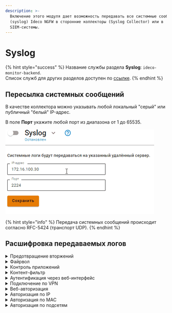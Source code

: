 ```yaml
---
description: >-
  Включение этого модуля дает возможность передавать все системные сообщения
  (syslog) Ideco NGFW в сторонние коллекторы (Syslog Collector) или в
  SIEM-системы.
---
```


# Syslog

{% hint style="success" %}
Название службы раздела **Syslog**: `ideco-monitor-backend`. \
Список служб для других разделов доступен по [ссылке](/settings/server-management/terminal.md).
{% endhint %}

## Пересылка системных сообщений

В качестве коллектора можно указывать любой локальный "серый" или публичный "белый" IP-адрес.

В поле **Порт** укажите любой порт из диапазона от 1 до 65535.

![](/.gitbook/assets/syslog.gif)

{% hint style="info" %}
Передача системных сообщений происходит согласно RFC-5424 (транспорт UDP).
{% endhint %}

## Расшифровка передаваемых логов

<details>

<summary>Предотвращение вторжений</summary>

{% code overflow="wrap" %}
```
192.168.100.2	Dec 14 15:48:38		daemon	warning		timestamp:2022-12-14 10:48:34.808465+00:00,flow_id:1189034483406353,in_iface:seq:Leth1:3:m,sensor_name:suricata_debug,event_type:alert,src_ip:192.168.100.11,src_port:61790,src_country:,src_country_code:,src_session_uuid:7100d1c8-017f-4cbf-8b78-482839300211,src_user_id:2,src_user_name:a.istomina,dest_ip:192.168.100.2,dest_port:53,dest_country:,dest_country_code:,dest_session_uuid:,dest_user_id:-1,dest_user_name:,proto:UDP,alert.signature_id:1003892,alert.signature:Windows Telemetry,alert.category:Telemetry Windows,alert.severity:3,alert.gid:1,alert.action:blocked,http.hostname:,http.url:,http.http_user_agent:,flow.pkts_toserver:1,flow.pkts_toclient:0,flow.bytes_toserver:73,flow.bytes_toclient:0,flow.start:2022-12-14 10:48:34.808465+00:00,flow.end:2022-12-14 10:48:35.580143+00:00,flow.age:0,flow.state:,flow.reason:,flow.alerted:0,tcp.tcp_flags:,tcp.tcp_flags_ts:,tcp.tcp_flags_tc:,tcp.cwr:0,tcp.ecn:0,tcp.urg:0,tcp.ack:0,tcp.psh:0,tcp.rst:0,tcp.syn:0,tcp.fin:0,tcp.state:
```
{% endcode %}

где:
* **192.168.100.2** - ip-адрес NGFW отправителя;
* **Dec 14 15:48:38** - время получения события по Syslog;	
* **timestamp:** 2022-12-14 10:48:34.808465+00:00 - время события в системе предотвращения вторжений, может не совпадать с временем получения события по Syslog;
* **flow_id:** 1189034483406353 - внутренний идентификатор системы предотвращения вторжений flow (сессии);
* **in_iface:** seq:Leth1:3:m - содержит идентификатор входящего интерфейса;
* **sensor_name:** suricata_debug - имя экземпляра системы предотвращения вторжений;
* **event_type:** alert - тип события;
* **src_ip:** 192.168.100.11 - IP-адрес источника;
* **src_port:** 61790 - порт источника;
* **src_country:** - название местоположения источника;
* **src_country_code:** - ISO-код страны источника;
* **src_session_uuid:** 7100d1c8-017f-4cbf-8b78-482839300211 - внутренний идентификатор сессии Ideco NGFW источника;
* **src_user_id:** 2 - идентификатор пользователя источника;
* **src_user_name:** a.istomina- имя пользователя источника;
* **dest_ip:** 192.168.100.2 - IP-адрес назначения;
* **dest_port:** 53 - порт назначения;
* **dest_country:** - название местоположения назначения;
* **dest_country_code:** - ISO-код страны назначения;
* **dest_session_uuid:** - внутренний идентификатор сессии Ideco NGFW назначения;
* **dest_user_id:** -1 - идентификатор пользователя назначения;
* **dest_user_name:** - имя пользователя назначения;
* **proto:** UDP - протокол;
* **alert.signature_id:** 1003892 - ID правила системы предотвращения вторжений;
* **alert.signature:** Windows Telemetry - сообщение из сработавшего правила;
* **alert.category:** Telemetry Windows - описание колонки в веб-интерфейсе События безопасности; \
  Соответствие *alert.category:* -> *alert.signature* описаны в [файле](https://static.ideco.ru/static/alert.category%20-%20alert.signature.pdf).
* **alert.severity:** 3 - уровень угрозы, может принимать значения 1, 2, 3 и 256, где 1 - самый высокий уровень угрозы;


Служебные поля результата анализа HTTP-трафика. Заполняются, если в процессе анализа трафика был определен HTTP-протокол:
* **http.hostname:** - идентификатор хоста;
* **http.url:** - url, на который велось обращение;
* **http.http_user_agent:** - информация, идентифицирующая HTTP-клиента.
  
Служебные поля flow (сессии):

* **flow.pkts_toserver** :1 - количество пакетов, переданное от клиента к серверу;
* **flow.pkts_toclient:** 0 - количество пакетов, переданное от сервера к клиенту;
* **flow.bytes_toserver:** 73 - количество байт, переданное от клиента к серверу;
* **flow.bytes_toclient:** 0 - количество байт, переданное от сервера к клиенту;
* **flow.start:** 2022-12-14 10:48:34.808465+00:00 - начало;
* **flow.end:** 2022-12-14 10:48:35.580143+00:00 - окончание;
* **flow.age:** 0 - возраст;
* **flow.state:** - текущее состояние;
* **flow.reason:** - запущена ли IPsec в режиме отладки;
* **flow.alerted:** 0 - сгенерировался ли поток alert;

Состояние флага [TCP flow(сессии)](https://ru.wikipedia.org/wiki/Transmission_Control_Protocol#%D0%A4%D0%BB%D0%B0%D0%B3%D0%B8_(%D1%83%D0%BF%D1%80%D0%B0%D0%B2%D0%BB%D1%8F%D1%8E%D1%89%D0%B8%D0%B5_%D0%B1%D0%B8%D1%82%D1%8B)): 

* **tcp.tcp_flags:** - значение поля flags в заголовке TCP;
* **tcp.tcp_flags_ts:** -  [timestamp флаги](https://www.atraining.ru/windows-network-tuning/#:~:text=TCP%20Timestamps%20–%20базовая%20низкоуровневая,не%20может%20высчитать%20данные%20значения);
* **tcp.tcp_flags_tc:** - [флаг Truncated response](https://www.rfc-editor.org/rfc/rfc5966);
* **tcp.cwr:** 0;
* **tcp.ecn:** 0;
* **tcp.urg:** 0;
* **tcp.ack:** 0;
* **tcp.psh:** 0;
* **tcp.rst:** 0;
* **tcp.syn:** 0;
* **tcp.fin:** 0;
* **tcp.state:** - [состояния сеанса TCP](https://ru.wikipedia.org/wiki/Transmission_Control_Protocol#Состояния_сеанса_TCP).

</details>

<details>

<summary>Файрвол</summary>

{% code overflow="wrap" %}
```
ноя 24 09:36:27 localhost ideco-nflog[691]: UDP      src 192.168.100.12   sport 137   dst 40.125.122.151   dport 137   table FWD  rule  1    action accept
```
{% endcode %}

* **UDP** - протокол, принимает значения UDP, TCP, ICMP, GRE, ESP и AH;
* **src** - IP-адрес источника;
* **dst** - IP-адрес назначения;
* **sport** - порт источника для UDP и TCP;
* **dport** - порт назначения для UDP и TCP;
* **table** - таблица правил, в которой произошло логирование;
* **rule** - ID правила из таблицы *rule*;
* **action** - действие, которое произошло.

</details>

<details>

<summary>Контроль приложений</summary>

{% code overflow="wrap" %}
```
192.168.100.2	Jan 12 11:00:15	1	user	err		2023-01-12T11:00:14+05:00 localhost app-control 2027 - - (flow_info_rules_was_checked) 192.168.100.11:52514 -> 192.168.100.2:53 [Amazon] = 'DROP'. 
```
{% endcode %}

* **2027** - идентификатор процесса;
* **192.168.100.11:52514** - ip-адрес источника;
* **192.168.100.2:53 [Amazon]** = 'DROP' - результат анализа трафика, где  *[Amazon]* название приложения, к которому был применен результат. [Список всех приложений](https://static.ideco.ru/static/app_control.pdf).

</details>

<details>

<summary>Контент-фильтр</summary>

Просмотр логов доступен в веб-интерфейсе в разделе **Мониторинг -> Журналы**. Название служб для фильтрации: ideco-content-filter-backend и squid ().

Пример блокировки ресурса:

{% code overflow="wrap" %}
```
192.168.101.130    Mar 31 14:56:57    1    daemon    info        2023-03-31T14:56:56+05:00 localhost squid 5950 - - 192.168.101.131 - - [31/Mar/2023:14:56:56 +0500] "GET https://www.igromania.ru/? HTTP/1.1" 403 7455 "https://yandex.ru/" "Mozilla/5.0 (X11; Ubuntu; Linux x86_64; rv:109.0) Gecko/20100101 Firefox/111.0" TCP_DENIED:HIER_NONE "Custom deny 8 Игры extended.id.21 group.id.1 " 
```
{% endcode %}

* **5950** - идентификатор процесса;
* **192.168.101.131** - IP-адрес пользователя;
* **[31/Mar/2023:14:56:56 +0500] "GET https://www.igromania.ru/? HTTP/1.1**:
  * **[31/Mar/2023:14:56:56 +0500]** - дата/время события блокировки;
  * **GET** - метод;
  * **https://www.igromania.ru/?** - URL заблокированного ресурса;
  * **HTTP/1.1** - протокол; 
* **403** - код состояния HTTP;
* **7455** - передано байт (в ответ, включая HTTP заголовок);
* **https://yandex.ru/** - [HTTP referer](https://ru.wikipedia.org/wiki/HTTP_referer);
* **Mozilla/5.0 (X11; Ubuntu; Linux x86_64; rv:109.0) Gecko/20100101 Firefox/111.0** - цифровой отпечаток браузера; 
* **TCP_DENIED:HIER_NONE** - техническое сообщение от [squid](http://wiki.squid-cache.org/SquidFaq/SquidLogs#Squid_result_codes);
* **Custom deny 8 Игры extended.id.21 group.id.1**:
  * **Custom deny 8 Игры** - описание и номер правила блокировки;
  * **extended.id.21** - категория сайта;
  * **group.id.1** - значение поля **Применяется для** в сработавшем правиле.

</details>

<details>

<summary>Аутентификация через веб-интерфейс</summary>

{% code overflow="wrap" %}
```
192.168.100.2	Jan 12 11:02:15	1	daemon	info		2023-01-12T11:02:14+05:00 localhost fail2ban.filter 779 - - INFO [utm-web-interface] Found 192.168.100.1 - 2023-01-12 11:02:14 
192.168.100.2	Jan 12 11:02:36	1	daemon	notice		2023-01-12T11:02:35+05:00 localhost fail2ban.actions 779 - - NOTICE [utm-web-interface] Ban 192.168.100.1 

```
{% endcode %}

* **info** или **notice** - приоритет сообщения в логах в виде информационного сообщения или уведомления;
* **779** - идентификатор процесса;
* **INFO [utm-web-interface] Found 192.168.100.1 - 2023-01-12 11:02:14** - факт обнаружения правил безопасности с указанием группы правил ([utm-web-interface]), ip-адреса и даты/времени. Список групп правил: 
  * utm-dovecot;
  * utm-postfix-connrate.conf;
  * utm-postscreen-prgrt.conf; 
  * utm-reverse-proxy.conf;
  * utm-roundcube.conf;
  * utm-smtp.conf;
  * utm-ssh.conf;
  * utm-two-factor-codes.conf;
  * utm-vpn-authd.conf;
  * utm-vpn-pppoe-authd.conf;
  * utm-web-interface.conf;
  * utm-wireguard-backend.conf.
* **NOTICE [utm-web-interface] Ban 192.168.100.1** - факт блокировки или разблокировки ip-адреса, где:
  * **Ban** - факт блокировки;
  * **Unban** - факт разблокировки.

</details>

<details>

<summary>Подключение по VPN</summary>

{% code overflow="wrap" %}
```
192.168.100.2	Jan 12 11:10:06	1	local0	info		2023-01-12T11:10:05+05:00 localhost ideco-vpn-authd 1356 - - Start vpn authorization ('user_1', '192.168.100.11', 'pptp'). 
192.168.100.2	Jan 12 11:10:06	1	local0	info		2023-01-12T11:10:05+05:00 localhost ideco-vpn-authd 1356 - - Subnet 10.128.187.17/32 is authorized as user 'user_1'. Connection made from '192.168.100.11', type 'pptp'.
```
{% endcode %}

* **1356** - идентификатор процесса;
* **Start vpn authorization**('user_1', '192.168.100.11', 'pptp') - факт запроса на авторизацию с информацией о запрашиваемом подключении, где:
  *  **user_1** - логин пользователя; 
  *  **192.168.100.11** - ip-адрес, откуда установлено подключение;
  *  **pptp** - протокол.
* **Subnet 10.128.187.17/32** - факт успешной авторизации с локальным ip-адресом.

</details>

<details>
<summary>Веб-авторизация</summary>

{% code overflow="wrap" %}
```
192.168.100.2	Jan 12 11:20:06	1	local0	info		2023-01-12T11:20:05+05:00 ideco-ngfw ideco-web-authd 1665 - - Subnet 192.168.100.10/32 is authorized as user 'user'. Connection made from None, type 'web'
```
{% endcode %}

* `1665` - идентификатор процесса;
* `192.168.100.10/32` - ip-адрес пользователя;
* `user` - логин пользователя;
* `type 'web'` - тип авторизации веб.

</details>

<details>
<summary>Авторизация по IP</summary>

{% code overflow="wrap" %}
```
192.168.100.2	Jan 12 11:20:06	1	local0	info		2023-01-12T11:20:05+05:00 ideco-ngfw ideco-web-authd 1665 - - Subnet 192.168.100.49/32 is authorized as user 'user-1717140295.828113'. Connection made from None, type 'ip_permanent'.
```
{% endcode %}

* `1665` - идентификатор процесса;
* `192.168.100.49/32` - ip-адрес пользователя;
* `'user-1717140295.828113'` - логин пользователя;
* `type 'ip_permanent'` - тип авторизации IP с постоянной авторизацией.

</details>

<details>
<summary>Авторизация по MAC</summary>

{% code overflow="wrap" %}
```
192.168.100.2	Jan 12 11:20:06	1	local0	info		2023-01-12T11:20:05+05:00 ideco-ngfw ideco-auth-backend 3660 - - Subnet 192.168.100.10/32 is authorized as user 'user'. Connection made from None, type 'mac'.
```
{% endcode %}

* `3660` - идентификатор процесса;
* `192.168.100.10/32` - ip-адрес пользователя;
* `user` - логин пользователя;
* `type 'mac'` - тип авторизации MAC.

</details>

<details>
<summary>Авторизация по подсетям</summary>

{% code overflow="wrap" %}
```
192.168.100.2	Jan 12 11:20:06	1	local0	info		2023-01-12T11:20:05+05:00 ideco-ngfw ideco-auth-backend 3660 - - Subnet 192.168.100.0/24 is authorized as user 'user'. Connection made from None, type 'net'.
```
{% endcode %}

* `3660` - идентификатор процесса;
* `192.168.100.0/24` - подсеть пользователя;
* `user` - логин пользователя;
* `type 'net'` - тип авторизации подсеть.

</details>